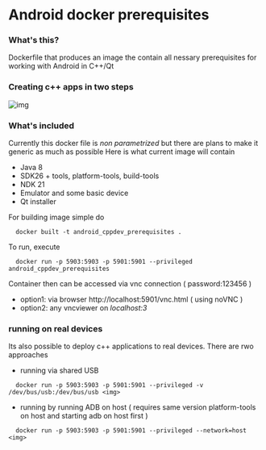 # Android docker prerequisites


### What's this?
Dockerfile that produces an image the contain all nessary prerequisites for working with Android in C++/Qt 


### Creating c++ apps in two steps  
![img](https://i.ibb.co/q7zznTw/rsz-lolqt.png)


### What's included
Currently this docker file is *non parametrized* but there are plans to make it generic as much as possible
Here is what current image will contain
- Java 8
- SDK26 + tools, platform-tools, build-tools
- NDK 21
- Emulator and some basic device 
- Qt installer

For building image simple do
```
  docker built -t android_cppdev_prerequisites .
```

To run, execute 

```
  docker run -p 5903:5903 -p 5901:5901 --privileged android_cppdev_prerequisites
```
Container then can be accessed via vnc connection ( password:123456 )
- option1: via browser http://localhost:5901/vnc.html  ( using noVNC )
- option2: any vncviewer on *localhost:3*

### running on real devices 

Its also possible to deploy c++ applications to real devices. There are rwo approaches

- running via shared USB
```
  docker run -p 5903:5903 -p 5901:5901 --privileged -v /dev/bus/usb:/dev/bus/usb <img> 
```

- running by running ADB on host ( requires same version platform-tools on host and starting adb on host first )
```
  docker run -p 5903:5903 -p 5901:5901 --privileged --network=host <img> 
```
